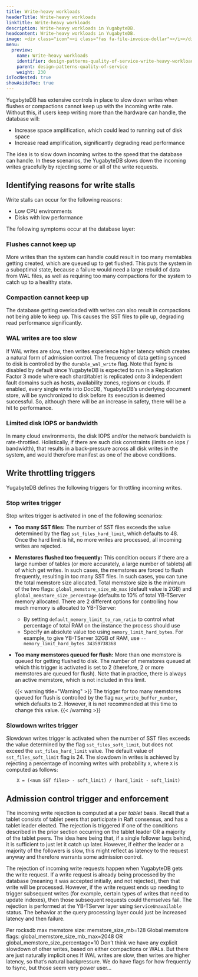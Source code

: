 ```yaml
---
title: Write-heavy workloads
headerTitle: Write-heavy workloads
linkTitle: Write-heavy workloads
description: Write-heavy workloads in YugabyteDB.
headcontent: Write-heavy workloads in YugabyteDB.
image: <div class="icon"><i class="fas fa-file-invoice-dollar"></i></div>
menu:
  preview:
    name: Write-heavy workloads
    identifier: design-patterns-quality-of-service-write-heavy-workloads
    parent: design-patterns-quality-of-service
    weight: 230
isTocNested: true
showAsideToc: true
---
```


YugabyteDB has extensive controls in place to slow down writes when flushes or compactions cannot keep up with the incoming write rate. Without this, if users keep writing more than the hardware can handle, the database will:
* Increase space amplification, which could lead to running out of disk space
* Increase read amplification, significantly degrading read performance

The idea is to slow down incoming writes to the speed that the database can handle. In these scenarios, the YugabyteDB slows down the incoming writes gracefully by rejecting some or all of the write requests. 

## Identifying reasons for write stalls

Write stalls can occur for the following reasons:
* Low CPU environments
* Disks with low performance

The following symptoms occur at the database layer:

### Flushes cannot keep up
More writes than the system can handle could result in too many memtables getting created, which are queued up to get flushed. This puts the system in a suboptimal state, because a failure would need a large rebuild of data from WAL files, as well as requiring too many compactions for the system to catch up to a healthy state. 

### Compaction cannot keep up
The database getting overloaded with writes can also result in compactions not being able to keep up. This causes the SST files to pile up, degrading read performance significantly.

### WAL writes are too slow
If WAL writes are slow, then writes experience higher latency which creates a natural form of admission control. The frequency of data getting synced to disk is controlled by the `durable_wal_write` flag. Note that fsync is disabled by default since YugabyteDB is expected to run in a Replication Factor 3 mode where each shard/tablet is replicated onto 3 independent fault domains such as hosts, availability zones, regions or clouds. If enabled, every single write into DocDB, YugabyteDB’s underlying document store, will be synchronized to disk before its execution is deemed successful. So, although there will be an increase in safety, there will be a hit to performance.

### Limited disk IOPS or bandwidth
In many cloud environments, the disk IOPS and/or the network bandwidth is rate-throttled. Holistically, if there are such disk constraints (limits on iops / bandwidth), that results in a back-pressure across all disk writes in the system, and would therefore manifest as one of the above conditions.


## Write throttling triggers

YugabyteDB defines the following triggers for throttling incoming writes.

### Stop writes trigger

Stop writes trigger is activated in one of the following scenarios:

* **Too many SST files:** The number of SST files exceeds the value determined by the flag `sst_files_hard_limit`, which defaults to 48. Once the hard limit is hit, no more writes are processed, all incoming writes are rejected.

* **Memstores flushed too frequently:** 
This condition occurs if there are a large number of tables (or more accurately, a large number of tablets) all of which get writes. In such cases, the memstores are forced to flush frequently, resulting in too many SST files. In such cases, you can tune the total memstore size allocated. Total memstore size is the minimum of the two flags: `global_memstore_size_mb_max` (default value is 2GB) and `global_memstore_size_percentage` (defaults to 10% of total YB-TServer memory allocated. There are 2 different options for controlling how much memory is allocated to YB-TServer:
  * By setting `default_memory_limit_to_ram_ratio` to control what percentage of total RAM on the instance the process should use
  * Specify an absolute value too using `memory_limit_hard_bytes`. For example, to give YB-TServer 32GB of RAM, use `--memory_limit_hard_bytes 34359738368`


* **Too many memstores queued for flush:** More than one memstore is queued for getting flushed to disk. The number of memstores queued at which this trigger is activated is set to 2 (therefore, 2 or more memstores are queued for flush). Note that in practice, there is always an active memstore, which is not included in this limit.

  {{< warning title="Warning" >}}
  The trigger for too many memstores queued for flush is controlled by the flag `max_write_buffer_number`, which defaults to 2. However, it is not recommended at this time to change this value.
  {{< /warning >}}


### Slowdown writes trigger
Slowdown writes trigger is activated when the number of SST files exceeds the value determined by the flag `sst_files_soft_limit`, but does not exceed the `sst_files_hard_limit` value. The default value of `sst_files_soft_limit` flag is 24. The slowdown in writes is achieved by rejecting a percentage of incoming writes with probability `X`, where `X` is computed as follows:

```
    X = (<num SST files> - soft_limit) / (hard_limit - soft_limit)
```

## Admission control trigger and enforcement

The incoming write rejection is computed at a per *tablet* basis. Recall that a tablet consists of tablet peers that participate in Raft consensus, and has a tablet leader elected. The rejection is triggered if one of the conditions described in the prior section occurring on the tablet leader OR a majority of the tablet peers. The idea here being that, if a single follower lags behind, it is sufficient to just let it catch up later. However, if either the leader or a majority of the followers is slow, this might reflect as latency to the request anyway and therefore warrants some admission control.

The rejection of incoming write requests happen when YugabyteDB gets the write request. If a write request is already being processed by the database (meaning it was accepted initially, and not rejected), then that write will be processed. However, if the write request ends up needing to trigger subsequent writes (for example, certain types of writes that need to update indexes), then those subsequent requests could themselves fail. The rejection is performed at the YB-TServer layer using `ServiceUnavailable` status. The behavior at the query processing layer could just be increased latency and then failure.






Per rocksdb max memstore size: memstore_size_mb=128
Global memstore flags: global_memstore_size_mb_max=2048 OR global_memstore_size_percentage=10
Don’t think we have any explicit slowdown of other writes, based on either compactions or WALs. But there are just naturally implicit ones
If WAL writes are slow, then writes are higher latency, so that’s natural backpressure. We do have flags for how frequently to fsync, but those seem very power user…



